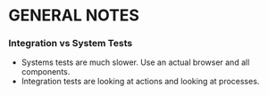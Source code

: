 # GENERAL NOTES

### Integration vs System Tests
* Systems tests are much slower. Use an actual browser and all components.
* Integration tests are looking at actions and looking at processes.
